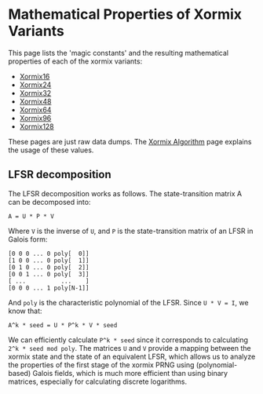 Mathematical Properties of Xormix Variants
==========================================

This page lists the 'magic constants' and the resulting mathematical properties of each of the xormix variants:

- [Xormix16](mathematical-properties-xormix16.md)
- [Xormix24](mathematical-properties-xormix24.md)
- [Xormix32](mathematical-properties-xormix32.md)
- [Xormix48](mathematical-properties-xormix48.md)
- [Xormix64](mathematical-properties-xormix64.md)
- [Xormix96](mathematical-properties-xormix96.md)
- [Xormix128](mathematical-properties-xormix128.md)

These pages are just raw data dumps. The [Xormix Algorithm](doc/algorithm.md) page explains the usage of these values.

LFSR decomposition
------------------

The LFSR decomposition works as follows. The state-transition matrix A can be decomposed into:

    A = U * P * V

Where `V` is the inverse of `U`, and `P` is the state-transition matrix of an LFSR in Galois form:

    [0 0 0 ... 0 poly[  0]]
    [1 0 0 ... 0 poly[  1]]
    [0 1 0 ... 0 poly[  2]]
    [0 0 1 ... 0 poly[  3]]
    [ ...          ...    ]
    [0 0 0 ... 1 poly[N-1]]

And `poly` is the characteristic polynomial of the LFSR. Since `U * V = I`, we know that:

    A^k * seed = U * P^k * V * seed

We can efficiently calculate `P^k * seed` since it corresponds to calculating `2^k * seed mod poly`. The matrices `U` and `V` provide a mapping between the xormix state and the state of an equivalent LFSR, which allows us to analyze the properties of the first stage of the xormix PRNG using (polynomial-based) Galois fields, which is much more efficient than using binary matrices, especially for calculating discrete logarithms.
